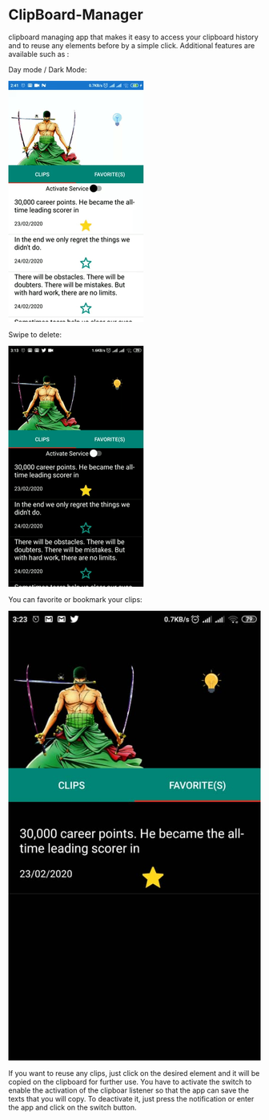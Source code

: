 # ClipBoard-Manager

clipboard managing app that makes it easy to access your clipboard history and to reuse any elements before by a simple click. Additional features are available such as :

Day mode / Dark Mode:

![](images/giphy.gif)

Swipe to delete:

![](images/giphy1.gif)


You can favorite or bookmark your clips:

![](images/fav.jpeg)

If you want to reuse any clips, just click on the desired element and it will be copied on the clipboard for further use.
You have to activate the switch to enable the activation of the clipboar listener so that the app can save the texts that you will copy. To deactivate it, just press the notification or enter the app and click on the switch button.
